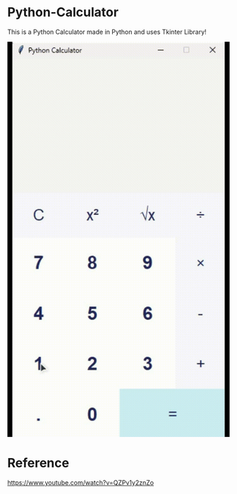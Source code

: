 # Python-Calculator
This is a Python Calculator made in Python and uses Tkinter Library!

![example](sample.gif)

# Reference
https://www.youtube.com/watch?v=QZPv1y2znZo

